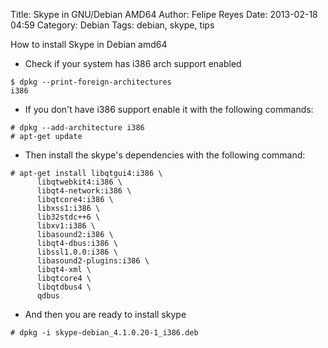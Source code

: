 Title: Skype in GNU/Debian AMD64
Author: Felipe Reyes
Date: 2013-02-18 04:59
Category: Debian
Tags: debian, skype, tips

How to install Skype in Debian amd64

- Check if your system has i386 arch support enabled

```
$ dpkg --print-foreign-architectures
i386
```

- If you don't have i386 support enable it with the following commands:

```
# dpkg --add-architecture i386
# apt-get update
```

- Then install the skype's dependencies with the following command:

```
# apt-get install libqtgui4:i386 \
      libqtwebkit4:i386 \
      libqt4-network:i386 \
      libqtcore4:i386 \
      libxss1:i386 \
      lib32stdc++6 \
      libxv1:i386 \
      libasound2:i386 \
      libqt4-dbus:i386 \
      libssl1.0.0:i386 \
      libasound2-plugins:i386 \
      libqt4-xml \
      libqtcore4 \
      libqtdbus4 \
      qdbus
```

- And then you are ready to install skype

```
# dpkg -i skype-debian_4.1.0.20-1_i386.deb
```

